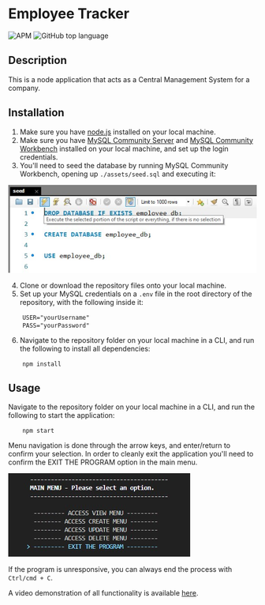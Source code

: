 # Employee Tracker

![APM](https://img.shields.io/apm/l/vim-mode) ![GitHub top language](https://img.shields.io/github/languages/top/inknsharps/node_email_templater)

## Description

This is a node application that acts as a Central Management System for a company.

## Installation

1. Make sure you have [node.js](https://nodejs.dev/) installed on your local machine.
2. Make sure you have [MySQL Community Server](https://dev.mysql.com/downloads/mysql/) and [MySQL Community Workbench](https://dev.mysql.com/downloads/workbench/) installed on your local machine, and set up the login credentials.
3. You'll need to seed the database by running MySQL Community Workbench, opening up `./assets/seed.sql` and executing it:

![MySQL seeding process](./img/mysql_seed.jpg)

4. Clone or download the repository files onto your local machine.
5. Set up your MySQL credentials on a `.env` file in the root directory of the repository, with the following inside it:
```
    USER="yourUsername"
    PASS="yourPassword"
```
6. Navigate to the repository folder on your local machine in a CLI, and run the following to install all dependencies:
```
    npm install
```

## Usage

Navigate to the repository folder on your local machine in a CLI, and run the following to start the application:
```
    npm start
```
Menu navigation is done through the arrow keys, and enter/return to confirm your selection. In order to cleanly exit the application you'll need to confirm the EXIT THE PROGRAM option in the main menu.

![Exiting the app](./img/quit.jpg)

If the program is unresponsive, you can always end the process with `Ctrl/cmd + C`.

A video demonstration of all functionality is available [here](https://youtu.be/wzc93dHezMo).